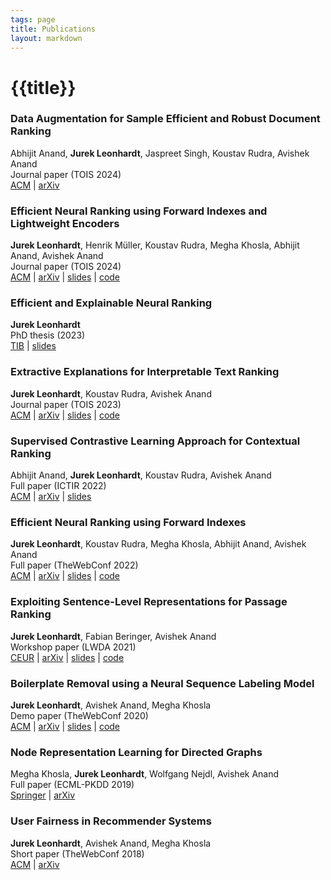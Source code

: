 ```yaml
---
tags: page
title: Publications
layout: markdown
---
```


# {{title}}

### Data Augmentation for Sample Efficient and Robust Document Ranking

Abhijit Anand, **Jurek Leonhardt**, Jaspreet Singh, Koustav Rudra, Avishek Anand\
Journal paper (TOIS 2024)\
[ACM](https://dl.acm.org/doi/full/10.1145/3634911) | [arXiv](https://arxiv.org/abs/2311.15426)

### Efficient Neural Ranking using Forward Indexes and Lightweight Encoders

**Jurek Leonhardt**, Henrik Müller, Koustav Rudra, Megha Khosla, Abhijit Anand, Avishek Anand\
Journal paper (TOIS 2024)\
[ACM](https://dl.acm.org/doi/10.1145/3631939) | [arXiv](https://arxiv.org/abs/2311.01263) | [slides](https://mrjleo.github.io/slides/2024-tois_fast-forward-indexes) | [code](https://github.com/mrjleo/fast-forward-indexes)

### Efficient and Explainable Neural Ranking

**Jurek Leonhardt**\
PhD thesis (2023)\
[TIB](https://doi.org/10.15488/15769) | [slides](https://mrjleo.github.io/slides/2023-phd)

### Extractive Explanations for Interpretable Text Ranking

**Jurek Leonhardt**, Koustav Rudra, Avishek Anand\
Journal paper (TOIS 2023)\
[ACM](https://dl.acm.org/doi/10.1145/3576924) | [arXiv](https://arxiv.org/abs/2106.12460) | [slides](https://mrjleo.github.io/slides/2023-tois_select-and-rank) | [code](https://github.com/mrjleo/ranking-models)

### Supervised Contrastive Learning Approach for Contextual Ranking

Abhijit Anand, **Jurek Leonhardt**, Koustav Rudra, Avishek Anand\
Full paper (ICTIR 2022)\
[ACM](https://dl.acm.org/doi/10.1145/3539813.3545139) | [arXiv](https://arxiv.org/abs/2207.03153) | [slides](https://docs.google.com/presentation/d/1pFuxm3X4yARMQmlVeBOrFS4aj15gCAhH73EzPS4GdE4)

### Efficient Neural Ranking using Forward Indexes

**Jurek Leonhardt**, Koustav Rudra, Megha Khosla, Abhijit Anand, Avishek Anand\
Full paper (TheWebConf 2022)\
[ACM](https://dl.acm.org/doi/abs/10.1145/3485447.3511955) | [arXiv](https://arxiv.org/abs/2110.06051) | [slides](https://mrjleo.github.io/slides/2022-www_fast-forward-indexes) | [code](https://github.com/mrjleo/fast-forward-indexes)

### Exploiting Sentence-Level Representations for Passage Ranking

**Jurek Leonhardt**, Fabian Beringer, Avishek Anand\
Workshop paper (LWDA 2021)\
[CEUR](http://ceur-ws.org/Vol-2993/) | [arXiv](https://arxiv.org/abs/2106.07316) | [slides](https://docs.google.com/presentation/d/1xTUsgWLWNFkcCjDdUVjnESvacQ46hVOTTXnA0XhIAs0) | [code](https://github.com/mrjleo/ranking-models)

### Boilerplate Removal using a Neural Sequence Labeling Model

**Jurek Leonhardt**, Avishek Anand, Megha Khosla\
Demo paper (TheWebConf 2020)\
[ACM](https://dl.acm.org/doi/10.1145/3366424.3383547) | [arXiv](https://arxiv.org/abs/2004.14294) | [slides](https://docs.google.com/presentation/d/1gZkOcxCGXtcGRi2B07brmMs7XIpflX2jXoUfHhMudq0) | [code](https://github.com/mrjleo/boilernet)

### Node Representation Learning for Directed Graphs

Megha Khosla, **Jurek Leonhardt**, Wolfgang Nejdl, Avishek Anand\
Full paper (ECML-PKDD 2019)\
[Springer](https://link.springer.com/chapter/10.1007/978-3-030-46150-8_24) | [arXiv](https://arxiv.org/abs/1810.09176)

### User Fairness in Recommender Systems

**Jurek Leonhardt**, Avishek Anand, Megha Khosla\
Short paper (TheWebConf 2018)\
[ACM](https://dl.acm.org/doi/10.1145/3184558.3186949) | [arXiv](https://arxiv.org/abs/1807.06349)
